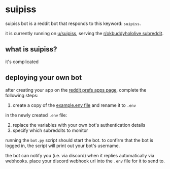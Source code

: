 # suipiss

suipiss bot is a reddit bot that responds to this keyword: `suipiss`.

it is currently running on [u/suipiss](https://www.reddit.com/user/suipiss), serving the [r/okbuddyhololive subreddit](https://www.reddit.com/r/okbuddyhololive/).

## what is suipiss?

it's complicated

## deploying your own bot

after creating your app on the [reddit prefs apps page](https://www.reddit.com/prefs/apps), complete the following steps:

1. create a copy of the [example.env file](/example.env) and rename it to `.env`

in the newly created `.env` file:

2. replace the variables with your own bot's authentication details
3. specify which subreddits to monitor

running the `bot.py` script should start the bot. to confirm that the bot is logged in, the script will print out your bot's username.

the bot can notify you (i.e. via discord) when it replies automatically via webhooks. place your discord webhook url into the `.env` file for it to send to.